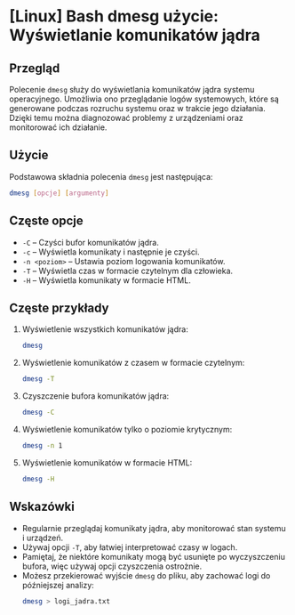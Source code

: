 # [Linux] Bash dmesg użycie: Wyświetlanie komunikatów jądra

## Przegląd
Polecenie `dmesg` służy do wyświetlania komunikatów jądra systemu operacyjnego. Umożliwia ono przeglądanie logów systemowych, które są generowane podczas rozruchu systemu oraz w trakcie jego działania. Dzięki temu można diagnozować problemy z urządzeniami oraz monitorować ich działanie.

## Użycie
Podstawowa składnia polecenia `dmesg` jest następująca:

```bash
dmesg [opcje] [argumenty]
```

## Częste opcje
- `-C` – Czyści bufor komunikatów jądra.
- `-c` – Wyświetla komunikaty i następnie je czyści.
- `-n <poziom>` – Ustawia poziom logowania komunikatów.
- `-T` – Wyświetla czas w formacie czytelnym dla człowieka.
- `-H` – Wyświetla komunikaty w formacie HTML.

## Częste przykłady
1. Wyświetlenie wszystkich komunikatów jądra:
   ```bash
   dmesg
   ```

2. Wyświetlenie komunikatów z czasem w formacie czytelnym:
   ```bash
   dmesg -T
   ```

3. Czyszczenie bufora komunikatów jądra:
   ```bash
   dmesg -C
   ```

4. Wyświetlenie komunikatów tylko o poziomie krytycznym:
   ```bash
   dmesg -n 1
   ```

5. Wyświetlenie komunikatów w formacie HTML:
   ```bash
   dmesg -H
   ```

## Wskazówki
- Regularnie przeglądaj komunikaty jądra, aby monitorować stan systemu i urządzeń.
- Używaj opcji `-T`, aby łatwiej interpretować czasy w logach.
- Pamiętaj, że niektóre komunikaty mogą być usunięte po wyczyszczeniu bufora, więc używaj opcji czyszczenia ostrożnie.
- Możesz przekierować wyjście `dmesg` do pliku, aby zachować logi do późniejszej analizy:
  ```bash
  dmesg > logi_jadra.txt
  ```